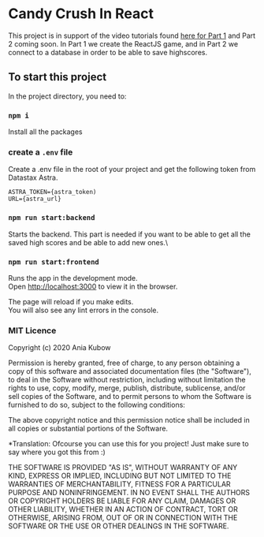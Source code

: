 # Candy Crush In React

This project is in support of the video tutorials found [here for Part 1](https://www.youtube.com/watch?v=PBrEq9Wd6_U) and Part 2 coming soon. In Part 1 we create the ReactJS game, and in Part 2 we connect to a database in order to be able to save highscores.

## To start this project

In the project directory, you need to:

### `npm i `

Install all the packages

### create a `.env` file

Create a .env file in the root of your project and get the following token from Datastax Astra.

```
ASTRA_TOKEN={astra_token)
URL={astra_url}
```

### `npm run start:backend `

Starts the backend. This part is needed if you want to be able to get all the saved high scores and be able to add new ones.\

### `npm run start:frontend `

Runs the app in the development mode.\
Open [http://localhost:3000](http://localhost:3000) to view it in the browser.

The page will reload if you make edits.\
You will also see any lint errors in the console.


### MIT Licence

Copyright (c) 2020 Ania Kubow

Permission is hereby granted, free of charge, to any person obtaining a copy of this software and associated documentation files (the "Software"), to deal in the Software without restriction, including without limitation the rights to use, copy, modify, merge, publish, distribute, sublicense, and/or sell copies of the Software, and to permit persons to whom the Software is furnished to do so, subject to the following conditions:

The above copyright notice and this permission notice shall be included in all copies or substantial portions of the Software.

*Translation: Ofcourse you can use this for you project! Just make sure to say where you got this from :)

THE SOFTWARE IS PROVIDED "AS IS", WITHOUT WARRANTY OF ANY KIND, EXPRESS OR IMPLIED, INCLUDING BUT NOT LIMITED TO THE WARRANTIES OF MERCHANTABILITY, FITNESS FOR A PARTICULAR PURPOSE AND NONINFRINGEMENT. IN NO EVENT SHALL THE AUTHORS OR COPYRIGHT HOLDERS BE LIABLE FOR ANY CLAIM, DAMAGES OR OTHER LIABILITY, WHETHER IN AN ACTION OF CONTRACT, TORT OR OTHERWISE, ARISING FROM, OUT OF OR IN CONNECTION WITH THE SOFTWARE OR THE USE OR OTHER DEALINGS IN THE SOFTWARE.
